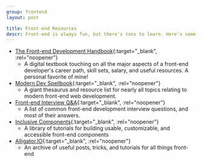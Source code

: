 ```yaml
---
group: frontend
layout: post

title: Front-end Resources
descr: Front-end is always fun, but there's tons to learn. Here's some big links to cover even more.
---
```


* [The Front-end Development Handbook](https://frontendmasters.com/books/front-end-handbook/2018/){:target="_blank", :rel="noopener"}
  * A digital textbook touching on all the major aspects of a front-end developer's career path, skill sets, salary, and useful resources. A personal favorite of mine!
* [Modern Dev Spellbook](https://github.com/dexteryy/spellbook-of-modern-webdev){:target="_blank", :rel="noopener"}
  * A giant thesaurus and resource list for nearly all topics relating to modern front-end web development.
* [Front-end Interview Q&A](https://github.com/yangshun/front-end-interview-handbook){:target="_blank", :rel="noopener"}
  * A list of common front-end development interview questions, and most of their answers.
* [Inclusive Components](https://inclusive-components.design/#components){:target="_blank", :rel="noopener"}
  * A library of tutorials for building usable, customizable, and accessible front-end components
* [Alligator.IO](https://alligator.io/){:target="_blank", :rel="noopener"}
  * An archive of useful posts, tricks, and tutorials for all things front-end
